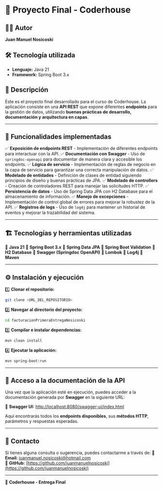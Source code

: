 # 📌 Proyecto Final - Coderhouse

## 🧑‍💻 Autor
**Juan Manuel Nosicoski**

## 🛠 Tecnología utilizada
- **Lenguaje:** Java 21
- **Framework:** Spring Boot 3.x

## 📖 Descripción
Este es el proyecto final desarrollado para el curso de Coderhouse. La aplicación consiste en una **API REST** que expone diferentes **endpoints** para la gestión de datos, utilizando **buenas prácticas de desarrollo, documentación y arquitectura en capas**.

---

## 🚀 Funcionalidades implementadas
✅ **Exposición de endpoints REST** - Implementación de diferentes endpoints para interactuar con la API.
✅ **Documentación con Swagger** - Uso de `springdoc-openapi` para documentar de manera clara y accesible los endpoints.
✅ **Lógica de servicio** - Implementación de reglas de negocio en la capa de servicio para garantizar una correcta manipulación de datos.
✅ **Modelado de entidades** - Definición de clases de entidad siguiendo principios de diseño y buenas prácticas de JPA.
✅ **Modelado de controllers** - Creación de controladores REST para manejar las solicitudes HTTP.
✅ **Persistencia de datos** - Uso de Spring Data JPA con H2 Database para el almacenamiento de información.
✅ **Manejo de excepciones** - Implementación de control global de errores para mejorar la robustez de la API.
✅ **Registros de logs** - Uso de `log4j` para mantener un historial de eventos y mejorar la trazabilidad del sistema.

---

## 🏗 Tecnologías y herramientas utilizadas
🔹 **Java 21**
🔹 **Spring Boot 3.x**
🔹 **Spring Data JPA**
🔹 **Spring Boot Validation**
🔹 **H2 Database**
🔹 **Swagger (Springdoc OpenAPI)**
🔹 **Lombok**
🔹 **Log4j**
🔹 **Maven**

---

## ⚙️ Instalación y ejecución
1️⃣ **Clonar el repositorio:**
   ```sh
   git clone <URL_DEL_REPOSITORIO>
   ```
2️⃣ **Navegar al directorio del proyecto:**
   ```sh
   cd facturacionPrimeraEntregaNosicoski
   ```
3️⃣ **Compilar e instalar dependencias:**
   ```sh
   mvn clean install
   ```
4️⃣ **Ejecutar la aplicación:**
   ```sh
   mvn spring-boot:run
   ```

---

## 📌 Acceso a la documentación de la API
Una vez que la aplicación esté en ejecución, puedes acceder a la documentación generada por **Swagger** en la siguiente URL:

🔗 **Swagger UI:** [http://localhost:8080/swagger-ui/index.html](http://localhost:8080/swagger-ui/index.html)

Aquí encontrarás todos los **endpoints disponibles**, sus **métodos HTTP**, parámetros y respuestas esperadas.

---

## 📩 Contacto
Si tienes alguna consulta o sugerencia, puedes contactarme a través de:
📧 **Email:** juanmanuel.nosicoski@hotmail.com  
🐙 **GitHub:** [https://github.com/juanmanuelnosicoski](https://github.com/juanmanuelnosicoski)

---

📌 **Coderhouse - Entrega Final**
